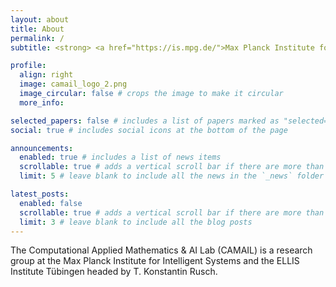 ```yaml
---
layout: about
title: About
permalink: /
subtitle: <strong> <a href="https://is.mpg.de/">Max Planck Institute for Intelligent Systems</a> and <a href="https://institute-tue.ellis.eu/">ELLIS Institute Tübingen</a></strong>

profile:
  align: right
  image: camail_logo_2.png
  image_circular: false # crops the image to make it circular
  more_info: 

selected_papers: false # includes a list of papers marked as "selected={true}"
social: true # includes social icons at the bottom of the page

announcements:
  enabled: true # includes a list of news items
  scrollable: true # adds a vertical scroll bar if there are more than 3 news items
  limit: 5 # leave blank to include all the news in the `_news` folder

latest_posts:
  enabled: false
  scrollable: true # adds a vertical scroll bar if there are more than 3 new posts items
  limit: 3 # leave blank to include all the blog posts
---
```


The Computational Applied Mathematics & AI Lab (CAMAIL) is a research group at the Max Planck Institute for Intelligent Systems and the ELLIS Institute Tübingen headed by T. Konstantin Rusch.